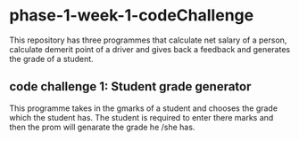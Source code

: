 # phase-1-week-1-codeChallenge
This repository has three programmes that calculate net salary of a person, calculate demerit point of a driver and gives back a feedback and generates the grade of a student.

## code challenge 1: Student grade generator
 This programme takes in the gmarks of a student and chooses the grade which the student has. The student is required to enter there marks and then the prom will genarate the grade he /she has.
 